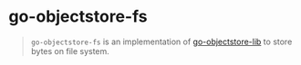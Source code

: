 # go-objectstore-fs

> `go-objectstore-fs` is an implementation of [go-objectstore-lib](https://github.com/igumus/go-objectstore-lib) to store bytes on file system. 


